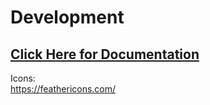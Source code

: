 # Development

## [Click Here for Documentation](https://AdbAutoPlayer.github.io/AdbAutoPlayer/development/general.html)

Icons:  
https://feathericons.com/
